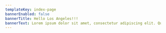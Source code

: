 ```yaml
---
templateKey: index-page
bannerEnabled: false
bannerTitle: Hello Los Angeles!!!
bannerText: Lorem ipsum dolor sit amet, consectetur adipiscing elit. Quisque elementum vitae eros nec consequat. Sed arcu neque, hendrerit vel elementum nec, rhoncus a tortor. Sed urna enim, sagittis at malesuada eu, vehicula eget diam. In interdum tempor eleifend. Suspendisse nec leo vel lorem cursus accumsan. Quisque vestibulum tortor nec diam fringilla, nec dapibus justo blandit. Suspendisse sed augue ut nunc posuere varius ultricies rhoncus orci. Morbi ligula ligula, lobortis a enim non, pharetra tempus urna. Quisque ex erat, accumsan eu accumsan id, venenatis tincidunt augue.
---
```

